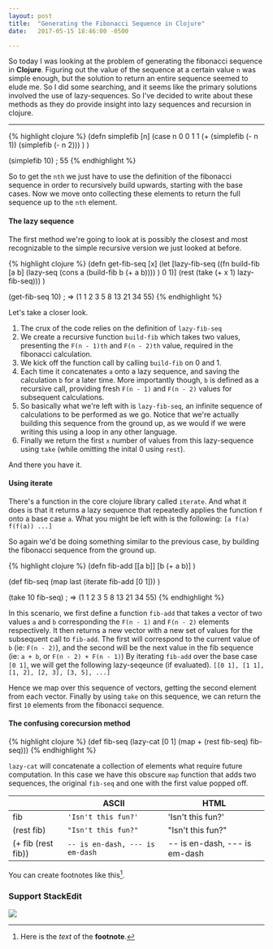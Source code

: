 ```yaml
---
layout: post
title:  "Generating the Fibonacci Sequence in Clojure"
date:   2017-05-15 18:46:00 -0500

---
```


So today I was looking at the problem of generating the fibonacci sequence in **Clojure**. Figuring out the value of the sequence at a certain value `n` was simple enough, but the solution to return an entire sequence seemed to elude me. So I did some searching, and it seems like the primary solutions involved the use of lazy-sequences. So I've decided to write about these methods as they do provide insight into lazy sequences and recursion in clojure.

-------------
{% highlight clojure %}
(defn simplefib [n]
 (case n
   0 0
   1 1
   (+ (simplefib (- n 1)) (simplefib (- n 2)))
 )
)

(simplefib 10)
; 55
{% endhighlight %}

So to get the `nth` we just have to use the definition of the fibonacci sequence in order to recursively build upwards, starting with the base cases. Now we move onto collecting these elements to return the full sequence up to the `nth` element.

#### The lazy sequence

The first method we're going to look at is possibly the closest and most recognizable to the simple recursive version we just looked at before.

{% highlight clojure %}
(defn get-fib-seq [x]
  (let [lazy-fib-seq
  ((fn build-fib [a b]
      (lazy-seq (cons a (build-fib b (+ a b))))
  ) 0 1)]
  (rest (take (+ x 1) lazy-fib-seq)))
)

(get-fib-seq 10)
; => (1 1 2 3 5 8 13 21 34 55)
{% endhighlight %}

Let's take a closer look.
1. The crux of the code relies on the definition of `lazy-fib-seq`
2. We create a recursive function `build-fib` which takes two values, presenting the `F(n - 1)th` and `F(n - 2)th` value, required in the fibonacci calculation.
3. We kick off the function call by calling `build-fib` on 0 and 1.
4. Each time it concatenates `a` onto a lazy sequence, and saving the calculation `b` for a later time. More importantly though, `b` is defined as a recursive call, providing fresh `F(n - 1)` and `F(n - 2)` values for subsequent calculations.
5. So basically what we're left with is `lazy-fib-seq`, an infinite sequence of calculations to be performed as we go. Notice that we're actually building this sequence from the ground up, as we would if we were writing this using a loop in any other language.
6. Finally we return the first `x` number of values from this lazy-sequence using `take` (while omitting the inital 0 using `rest`).

And there you have it.


#### Using iterate

There's a function in the core clojure library called `iterate`. And what it does is that it returns a lazy sequence that repeatedly applies the function `f` onto a base case `a`.
What you might be left with is the following:
`[a f(a) f(f(a)) ...]`

So again we'd be doing something similar to the previous case, by building the fibonacci sequence from the ground up.

{% highlight clojure %}
(defn fib-add [[a b]]
  [b (+ a b)]
)

(def fib-seq
  (map last (iterate fib-add [0 1]))
)

(take 10 fib-seq)
; => (1 1 2 3 5 8 13 21 34 55)
{% endhighlight %}

In this scenario, we first define a function `fib-add` that takes a vector of two values `a` and `b` corresponding the `F(n - 1)` and `F(n - 2)` elements respectively. It then returns a new vector with a new set of values for the subsequent call to `fib-add`. The first will correspond to the current value of `b` (ie: `F(n - 2)`), and the second will be the next value in the fib sequence (ie: `a + b`, or `F(n - 2) + F(n - 1)`) By iterating `fib-add` over the base case `[0 1]`, we will get the following lazy-seqeunce (if evaluated).
`[[0 1], [1 1], [1, 2], [2, 3], [3, 5], ...]`

Hence we map over this sequence of vectors, getting the second element from each vector.
Finally by using `take` on this sequence, we can return the first `10` elements from the fibonacci sequence.

#### The confusing corecursion method
{% highlight clojure %}
(def fib-seq
  (lazy-cat [0 1] (map + (rest fib-seq) fib-seq)))
{% endhighlight %}

`lazy-cat` will concatenate a collection of elements what require future computation. In this case we have this obscure `map` function that adds two sequences, the original `fib-seq` and one with the first value popped off.


|                  | ASCII                        | HTML              |
 ----------------- | ---------------------------- | ------------------
|fib               | `'Isn't this fun?'`            | 'Isn't this fun?' |
|(rest fib)        | `"Isn't this fun?"`            | "Isn't this fun?" |
|(+ fib (rest fib))| `-- is en-dash, --- is em-dash` | -- is en-dash, --- is em-dash |

You can create footnotes like this[^footnote].

  [^footnote]: Here is the *text* of the **footnote**.

### Support StackEdit

[![](https://cdn.monetizejs.com/resources/button-32.png)](https://monetizejs.com/authorize?client_id=ESTHdCYOi18iLhhO&summary=true)

  [^stackedit]: [StackEdit](https://stackedit.io/) is a full-featured, open-source Markdown editor based on PageDown, the Markdown library used by Stack Overflow and the other Stack Exchange sites.


  [1]: http://math.stackexchange.com/
  [2]: http://daringfireball.net/projects/markdown/syntax "Markdown"
  [3]: https://github.com/jmcmanus/pagedown-extra "Pagedown Extra"
  [4]: http://meta.math.stackexchange.com/questions/5020/mathjax-basic-tutorial-and-quick-reference
  [5]: https://code.google.com/p/google-code-prettify/
  [6]: http://highlightjs.org/
  [7]: http://bramp.github.io/js-sequence-diagrams/
  [8]: http://adrai.github.io/flowchart.js/

